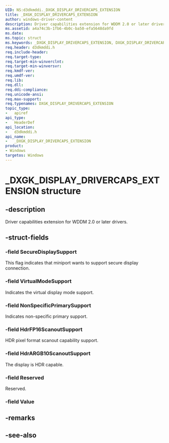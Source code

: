 ```yaml
---
UID: NS:d3dkmddi._DXGK_DISPLAY_DRIVERCAPS_EXTENSION
title: _DXGK_DISPLAY_DRIVERCAPS_EXTENSION
author: windows-driver-content
description: Driver capabilities extension for WDDM 2.0 or later drivers.
ms.assetid: a4a74c3b-1fb6-4b0c-ba50-efa5648da9fd
ms.date: 
ms.topic: struct
ms.keywords: _DXGK_DISPLAY_DRIVERCAPS_EXTENSION, DXGK_DISPLAY_DRIVERCAPS_EXTENSION, 
req.header: d3dkmddi.h
req.include-header:
req.target-type:
req.target-min-winverclnt:
req.target-min-winversvr:
req.kmdf-ver:
req.umdf-ver:
req.lib:
req.dll:
req.ddi-compliance:
req.unicode-ansi:
req.max-support:
req.typenames: DXGK_DISPLAY_DRIVERCAPS_EXTENSION
topic_type: 
-	apiref
api_type: 
-	HeaderDef
api_location: 
-	d3dkmddi.h
api_name: 
-	_DXGK_DISPLAY_DRIVERCAPS_EXTENSION
product:
- Windows
targetos: Windows
---
```


# _DXGK_DISPLAY_DRIVERCAPS_EXTENSION structure

## -description

Driver capabilities extension for WDDM 2.0 or later drivers.

## -struct-fields

### -field SecureDisplaySupport

This flag indicates that miniport wants to support secure display connection.

### -field VirtualModeSupport

Indicates the virtual display mode support.

### -field NonSpecificPrimarySupport

Indicates non-specific primary support.

### -field HdrFP16ScanoutSupport

HDR pixel format scanout capability support.

### -field HdrARGB10ScanoutSupport

The display is HDR capable.

### -field Reserved

Reserved.
 
### -field Value
 

## -remarks

## -see-also
